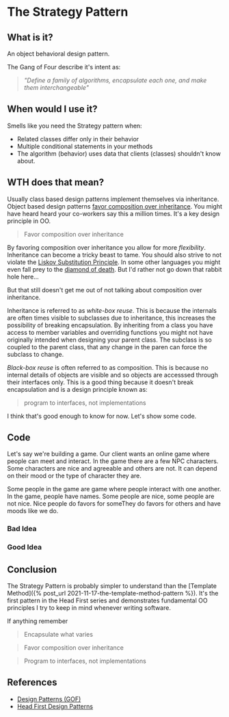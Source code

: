 # The Strategy Pattern

## What is it?

An object behavioral design pattern.

The Gang of Four describe it's intent as:

> *"Define a family of algorithms, encapsulate each one, and make them interchangeable"*

## When would I use it?

Smells like you need the Strategy pattern when:

* Related classes differ only in their behavior
* Multiple conditional statements in your methods
* The algorithm (behavior) uses data that clients (classes) shouldn't know about.

## WTH does that mean?

Usually class based design patterns implement themselves via inheritance. 
Object based design patterns [favor composition over inheritance](https://en.wikipedia.org/wiki/Composition_over_inheritance).
You might have heard heard your co-workers say this a million times. It's a key design principle in OO.

> Favor composition over inheritance

By favoring composition over inheritance you allow for more *flexibility*. 
Inheritance can become a tricky beast to tame. 
You should also strive to not violate the [Liskov Substitution Principle](https://en.wikipedia.org/wiki/Liskov_substitution_principle). 
In some other languages you might even fall prey to the [diamond of death](https://en.wikipedia.org/wiki/Multiple_inheritance). 
But I'd rather not go down that rabbit hole here...

But that still doesn't get me out of not talking about composition over inheritance.

Inheritance is referred to as *white-box reuse*. 
This is because the internals are often times visible to subclasses due to inheritance, this increases the possibility of breaking encapsulation. 
By inheriting from a class you have access to member variables and overriding functions you might not have originally intended when designing your parent class.
The subclass is so coupled to the parent class, that any change in the paren can force the subclass to change.

*Black-box reuse* is often referred to as composition. 
This is because no internal details of objects are visible and so objects are accesssed through their interfaces only. 
This is a good thing because it doesn't break encapsulation and is a design principle known as:

> program to interfaces, not implementations

I think that's good enough to know for now. Let's show some code.

## Code

Let's say we're building a game. Our client wants an online game where people can meet and interact.
In the game there are a few NPC characters.
Some characters are nice and agreeable and others are not. It can depend on their mood or the type of character they are.


Some people in the game are 
 game where people interact with one another.
In the game, people have names. Some people are nice, some people are not nice. 
Nice people do favors for someThey do favors for others and have moods like we do.

### Bad Idea


### Good Idea

## Conclusion

The Strategy Pattern is probably simpler to understand than the [Template Method]({% post_url 2021-11-17-the-template-method-pattern %}).
It's the first pattern in the Head First series and demonstrates fundamental OO principles I try to keep in mind whenever writing software.

If anything remember

> Encapsulate what varies

> Favor composition over inheritance

> Program to interfaces, not implementations

## References

* [Design Patterns (GOF)](https://www.amazon.com/Design-Patterns-Object-Oriented-Addison-Wesley-Professional-ebook/dp/B000SEIBB8)
* [Head First Design Patterns](https://www.amazon.com/Head-First-Design-Patterns-Object-Oriented-ebook-dp-B08P3X99QP/dp/B08P3X99QP)
